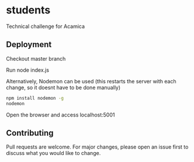 # students
Technical challenge for Acamica

## Deployment

Checkout master branch

Run node index.js

Alternatively, Nodemon can be used (this restarts the server with each change, so it doesnt have to be done manually)

```bash
npm install nodemon -g
nodemon
```

Open the browser and access localhost:5001

## Contributing
Pull requests are welcome. For major changes, please open an issue first to discuss what you would like to change.